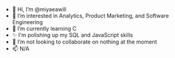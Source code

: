 - 👋 Hi, I’m @miyaeawill
- 👀 I’m interested in Analytics, Product Marketing, and Software Engineering
- 🌱 I’m currently learning C
- ✨ I'm polishing up my SQL and JavaScript skills 
- 💞️ I’m not looking to collaborate on nothing at the moment
- 📫 N/A

<!---
miyaeawill/miyaeawill is a ✨ special ✨ repository because its `README.md` (this file) appears on your GitHub profile.
You can click the Preview link to take a look at your changes.
--->
